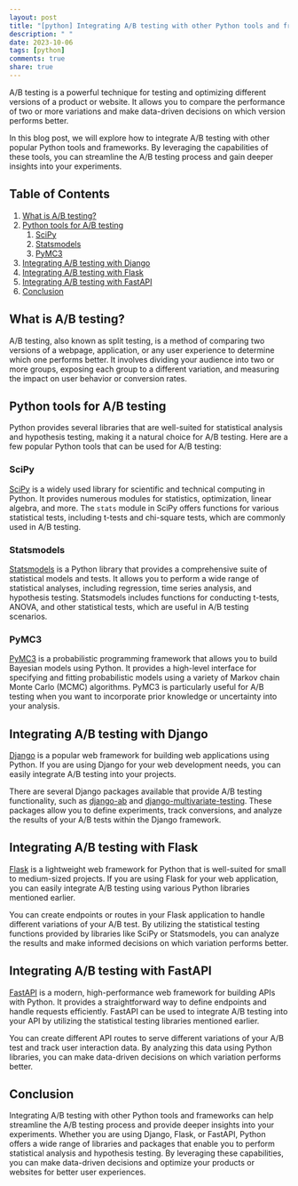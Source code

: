 ```yaml
---
layout: post
title: "[python] Integrating A/B testing with other Python tools and frameworks"
description: " "
date: 2023-10-06
tags: [python]
comments: true
share: true
---
```


A/B testing is a powerful technique for testing and optimizing different versions of a product or website. It allows you to compare the performance of two or more variations and make data-driven decisions on which version performs better.

In this blog post, we will explore how to integrate A/B testing with other popular Python tools and frameworks. By leveraging the capabilities of these tools, you can streamline the A/B testing process and gain deeper insights into your experiments.

## Table of Contents
1. [What is A/B testing?](#what-is-ab-testing)
2. [Python tools for A/B testing](#python-tools-for-ab-testing)
   1. [SciPy](#scipy)
   2. [Statsmodels](#statsmodels)
   3. [PyMC3](#pymc3)
3. [Integrating A/B testing with Django](#integrating-ab-testing-with-django)
4. [Integrating A/B testing with Flask](#integrating-ab-testing-with-flask)
5. [Integrating A/B testing with FastAPI](#integrating-ab-testing-with-fastapi)
6. [Conclusion](#conclusion)

## What is A/B testing? <a id="what-is-ab-testing"></a>

A/B testing, also known as split testing, is a method of comparing two versions of a webpage, application, or any user experience to determine which one performs better. It involves dividing your audience into two or more groups, exposing each group to a different variation, and measuring the impact on user behavior or conversion rates.

## Python tools for A/B testing <a id="python-tools-for-ab-testing"></a>

Python provides several libraries that are well-suited for statistical analysis and hypothesis testing, making it a natural choice for A/B testing. Here are a few popular Python tools that can be used for A/B testing:

### SciPy <a id="scipy"></a>

[SciPy](https://www.scipy.org/) is a widely used library for scientific and technical computing in Python. It provides numerous modules for statistics, optimization, linear algebra, and more. The `stats` module in SciPy offers functions for various statistical tests, including t-tests and chi-square tests, which are commonly used in A/B testing.

### Statsmodels <a id="statsmodels"></a>

[Statsmodels](https://www.statsmodels.org/stable/index.html) is a Python library that provides a comprehensive suite of statistical models and tests. It allows you to perform a wide range of statistical analyses, including regression, time series analysis, and hypothesis testing. Statsmodels includes functions for conducting t-tests, ANOVA, and other statistical tests, which are useful in A/B testing scenarios.

### PyMC3 <a id="pymc3"></a>

[PyMC3](https://docs.pymc.io/) is a probabilistic programming framework that allows you to build Bayesian models using Python. It provides a high-level interface for specifying and fitting probabilistic models using a variety of Markov chain Monte Carlo (MCMC) algorithms. PyMC3 is particularly useful for A/B testing when you want to incorporate prior knowledge or uncertainty into your analysis.

## Integrating A/B testing with Django <a id="integrating-ab-testing-with-django"></a>

[Django](https://www.djangoproject.com/) is a popular web framework for building web applications using Python. If you are using Django for your web development needs, you can easily integrate A/B testing into your projects.

There are several Django packages available that provide A/B testing functionality, such as [django-ab](https://django-ab.readthedocs.io/) and [django-multivariate-testing](https://github.com/scidam/django-multivariate-testing). These packages allow you to define experiments, track conversions, and analyze the results of your A/B tests within the Django framework.

## Integrating A/B testing with Flask <a id="integrating-ab-testing-with-flask"></a>

[Flask](https://flask.palletsprojects.com/) is a lightweight web framework for Python that is well-suited for small to medium-sized projects. If you are using Flask for your web application, you can easily integrate A/B testing using various Python libraries mentioned earlier.

You can create endpoints or routes in your Flask application to handle different variations of your A/B test. By utilizing the statistical testing functions provided by libraries like SciPy or Statsmodels, you can analyze the results and make informed decisions on which variation performs better.

## Integrating A/B testing with FastAPI <a id="integrating-ab-testing-with-fastapi"></a>

[FastAPI](https://fastapi.tiangolo.com/) is a modern, high-performance web framework for building APIs with Python. It provides a straightforward way to define endpoints and handle requests efficiently. FastAPI can be used to integrate A/B testing into your API by utilizing the statistical testing libraries mentioned earlier.

You can create different API routes to serve different variations of your A/B test and track user interaction data. By analyzing this data using Python libraries, you can make data-driven decisions on which variation performs better.

## Conclusion <a id="conclusion"></a>

Integrating A/B testing with other Python tools and frameworks can help streamline the A/B testing process and provide deeper insights into your experiments. Whether you are using Django, Flask, or FastAPI, Python offers a wide range of libraries and packages that enable you to perform statistical analysis and hypothesis testing. By leveraging these capabilities, you can make data-driven decisions and optimize your products or websites for better user experiences.